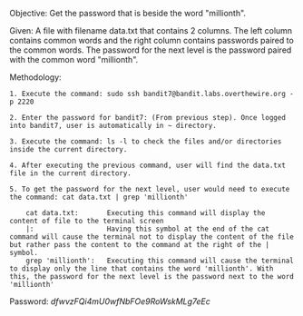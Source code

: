 Objective: Get the password that is beside the word "millionth".

Given: A file with filename data.txt that contains 2 columns. The left column contains common words and the right column contains passwords paired to the common words. The password for the next level is the password paired with the common word "millionth".

Methodology:

    1. Execute the command: sudo ssh bandit7@bandit.labs.overthewire.org -p 2220

    2. Enter the password for bandit7: (From previous step). Once logged into bandit7, user is automatically in ~ directory.

    3. Execute the command: ls -l to check the files and/or directories inside the current directory.

    4. After executing the previous command, user will find the data.txt file in the current directory.

    5. To get the password for the next level, user would need to execute the command: cat data.txt | grep 'millionth'

        cat data.txt:       Executing this command will display the content of file to the terminal screen
        |:                  Having this symbol at the end of the cat command will cause the terminal not to display the content of the file but rather pass the content to the command at the right of the | symbol.
        grep 'millionth':   Executing this command will cause the terminal to display only the line that contains the word 'millionth'. With this, the password for the next level is the password next to the word 'millionth'


Password: *dfwvzFQi4mU0wfNbFOe9RoWskMLg7eEc*
